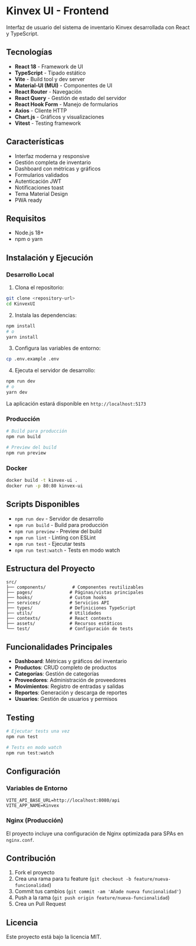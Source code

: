 # Kinvex UI - Frontend

Interfaz de usuario del sistema de inventario Kinvex desarrollada con React y TypeScript.

## Tecnologías

- **React 18** - Framework de UI
- **TypeScript** - Tipado estático
- **Vite** - Build tool y dev server
- **Material-UI (MUI)** - Componentes de UI
- **React Router** - Navegación
- **React Query** - Gestión de estado del servidor
- **React Hook Form** - Manejo de formularios
- **Axios** - Cliente HTTP
- **Chart.js** - Gráficos y visualizaciones
- **Vitest** - Testing framework

## Características

- Interfaz moderna y responsive
- Gestión completa de inventario
- Dashboard con métricas y gráficos
- Formularios validados
- Autenticación JWT
- Notificaciones toast
- Tema Material Design
- PWA ready

## Requisitos

- Node.js 18+
- npm o yarn

## Instalación y Ejecución

### Desarrollo Local

1. Clona el repositorio:
```bash
git clone <repository-url>
cd KinvexUI
```

2. Instala las dependencias:
```bash
npm install
# o
yarn install
```

3. Configura las variables de entorno:
```bash
cp .env.example .env
```

4. Ejecuta el servidor de desarrollo:
```bash
npm run dev
# o
yarn dev
```

La aplicación estará disponible en `http://localhost:5173`

### Producción

```bash
# Build para producción
npm run build

# Preview del build
npm run preview
```

### Docker

```bash
docker build -t kinvex-ui .
docker run -p 80:80 kinvex-ui
```

## Scripts Disponibles

- `npm run dev` - Servidor de desarrollo
- `npm run build` - Build para producción
- `npm run preview` - Preview del build
- `npm run lint` - Linting con ESLint
- `npm run test` - Ejecutar tests
- `npm run test:watch` - Tests en modo watch

## Estructura del Proyecto

```
src/
├── components/          # Componentes reutilizables
├── pages/              # Páginas/vistas principales
├── hooks/              # Custom hooks
├── services/           # Servicios API
├── types/              # Definiciones TypeScript
├── utils/              # Utilidades
├── contexts/           # React contexts
├── assets/             # Recursos estáticos
└── test/               # Configuración de tests
```

## Funcionalidades Principales

- **Dashboard**: Métricas y gráficos del inventario
- **Productos**: CRUD completo de productos
- **Categorías**: Gestión de categorías
- **Proveedores**: Administración de proveedores
- **Movimientos**: Registro de entradas y salidas
- **Reportes**: Generación y descarga de reportes
- **Usuarios**: Gestión de usuarios y permisos

## Testing

```bash
# Ejecutar tests una vez
npm run test

# Tests en modo watch
npm run test:watch
```

## Configuración

### Variables de Entorno

```env
VITE_API_BASE_URL=http://localhost:8080/api
VITE_APP_NAME=Kinvex
```

### Nginx (Producción)

El proyecto incluye una configuración de Nginx optimizada para SPAs en `nginx.conf`.

## Contribución

1. Fork el proyecto
2. Crea una rama para tu feature (`git checkout -b feature/nueva-funcionalidad`)
3. Commit tus cambios (`git commit -am 'Añade nueva funcionalidad'`)
4. Push a la rama (`git push origin feature/nueva-funcionalidad`)
5. Crea un Pull Request

## Licencia

Este proyecto está bajo la licencia MIT.
